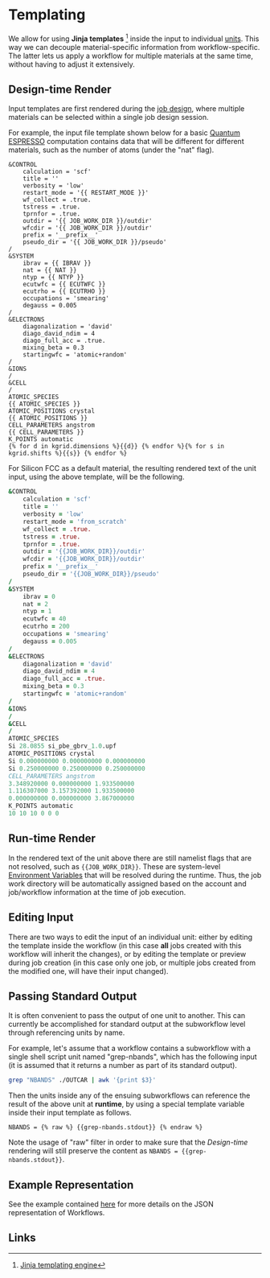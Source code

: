 # Templating

We allow for using **Jinja templates** [^1] inside the input to individual [units](units.md). This way we can decouple material-specific information from workflow-specific. The latter lets us apply a workflow for multiple materials at the same time, without having to adjust it extensively.

## Design-time Render

Input templates are first rendered during the [job design](../../jobs-designer/overview.md), where multiple materials can be selected within a single job design session.

For example, the input file template shown below for a basic [Quantum ESPRESSO](../../software/modeling/quantum-espresso.md) computation contains data that will be different for different materials, such as the number of atoms (under the "nat" flag).

```jinja
&CONTROL
    calculation = 'scf'
    title = ''
    verbosity = 'low'
    restart_mode = '{{ RESTART_MODE }}'
    wf_collect = .true.
    tstress = .true.
    tprnfor = .true.
    outdir = '{{ JOB_WORK_DIR }}/outdir'
    wfcdir = '{{ JOB_WORK_DIR }}/outdir'
    prefix = '__prefix__'
    pseudo_dir = '{{ JOB_WORK_DIR }}/pseudo'
/
&SYSTEM
    ibrav = {{ IBRAV }}
    nat = {{ NAT }}
    ntyp = {{ NTYP }}
    ecutwfc = {{ ECUTWFC }}
    ecutrho = {{ ECUTRHO }}
    occupations = 'smearing'
    degauss = 0.005
/
&ELECTRONS
    diagonalization = 'david'
    diago_david_ndim = 4
    diago_full_acc = .true.
    mixing_beta = 0.3
    startingwfc = 'atomic+random'
/
&IONS
/
&CELL
/
ATOMIC_SPECIES
{{ ATOMIC_SPECIES }}
ATOMIC_POSITIONS crystal
{{ ATOMIC_POSITIONS }}
CELL_PARAMETERS angstrom
{{ CELL_PARAMETERS }}
K_POINTS automatic
{% for d in kgrid.dimensions %}{{d}} {% endfor %}{% for s in kgrid.shifts %}{{s}} {% endfor %}
```

For Silicon FCC as a default material, the resulting rendered text of the unit input, using the above template, will be the following.

```fortran
&CONTROL
    calculation = 'scf'
    title = ''
    verbosity = 'low'
    restart_mode = 'from_scratch'
    wf_collect = .true.
    tstress = .true.
    tprnfor = .true.
    outdir = '{{JOB_WORK_DIR}}/outdir'
    wfcdir = '{{JOB_WORK_DIR}}/outdir'
    prefix = '__prefix__'
    pseudo_dir = '{{JOB_WORK_DIR}}/pseudo'
/
&SYSTEM
    ibrav = 0
    nat = 2
    ntyp = 1
    ecutwfc = 40
    ecutrho = 200
    occupations = 'smearing'
    degauss = 0.005
/
&ELECTRONS
    diagonalization = 'david'
    diago_david_ndim = 4
    diago_full_acc = .true.
    mixing_beta = 0.3
    startingwfc = 'atomic+random'
/
&IONS
/
&CELL
/
ATOMIC_SPECIES
Si 28.0855 si_pbe_gbrv_1.0.upf
ATOMIC_POSITIONS crystal
Si 0.000000000 0.000000000 0.000000000
Si 0.250000000 0.250000000 0.250000000
CELL_PARAMETERS angstrom
3.348920000 0.000000000 1.933500000
1.116307000 3.157392000 1.933500000
0.000000000 0.000000000 3.867000000
K_POINTS automatic
10 10 10 0 0 0 
```

## Run-time Render

In the rendered text of the unit above there are still namelist flags that are not resolved, such as `{{JOB_WORK_DIR}}`. These are system-level [Environment Variables](../../jobs-cli/batch-scripts/directives.md#environment-variables) that will be resolved during the runtime. Thus, the job work directory will be automatically assigned based on the account and job/workflow information at the time of job execution.

## Editing Input

There are two ways to edit the input of an individual unit: either by editing the template inside the workflow (in this case **all** jobs created with this workflow will inherit the changes), or by editing the template or preview during job creation (in this case only one job, or multiple jobs created from the modified one, will have their input changed).

## Passing Standard Output

It is often convenient to pass the output of one unit to another. This can currently be accomplished for standard output at the subworkflow level through referencing units by name.

For example, let's assume that a workflow contains a subworkflow with a single shell script unit named "grep-nbands", which has the following input (it is assumed that it returns a number as part of its standard output).

```bash
grep "NBANDS" ./OUTCAR | awk '{print $3}'
```

Then the units inside any of the ensuing subworkflows can reference the result of the above unit at **runtime**, by using a special template variable inside their input template as follows.

```jinja
NBANDS = {% raw %} {{grep-nbands.stdout}} {% endraw %} 
```

Note the usage of "raw" filter in order to make sure that the *Design-time* rendering will still preserve the content as `NBANDS = {{grep-nbands.stdout}}`.

## Example Representation

See the example contained [here](data.md) for more details on the JSON representation of Workflows.

## Links

[^1]: [Jinja templating engine](http://jinja.pocoo.org/)
